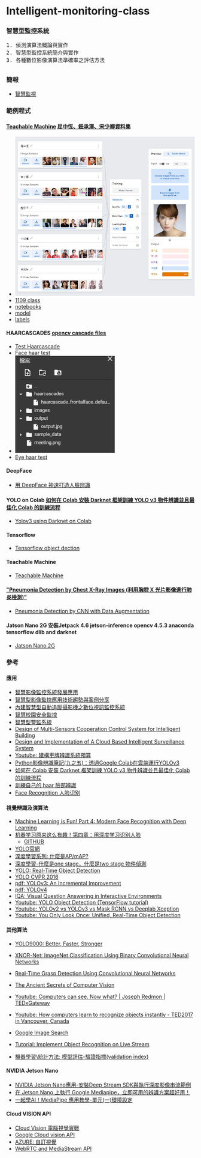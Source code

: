 # Intelligent-monitoring-class  
###  智慧型監控系統
<pre>
1. 偵測演算法概論與實作
2. 智慧型監控系統簡介與實作
3. 各種數位影像演算法準確率之評估方法
</pre>
##
### 簡報
* [智慧監視](https://github.com/jumbokh/Intelligent-monitoring-class/blob/main/doc/%E6%99%BA%E6%85%A7%E7%9B%A3%E8%A6%96%E8%AA%B2%E7%A8%8B.pdf)
### 範例程式
#### [Teachable Machine](https://teachablemachine.withgoogle.com/train) [屈中恆、鈕承澤、宋少卿資料集](https://drive.google.com/file/d/1zLCMhRDXcGE_SdGnfFT6WWUy1D0Q0uYa/view?usp=sharing)
* ![TM](https://github.com/jumbokh/Intelligent-monitoring-class/blob/main/images/Teachable-Machine.JPG)
* [1109 class](https://github.com/jumbokh/Intelligent-monitoring-class/blob/main/notebooks/TeachMachine_Face.ipynb)
* [notebooks](https://github.com/jumbokh/Intelligent-monitoring-class/blob/main/notebooks/Teachable_Machine.ipynb)
* [model](https://github.com/jumbokh/Intelligent-monitoring-class/blob/main/notebooks/keras_model.h5)
* [labels](https://github.com/jumbokh/Intelligent-monitoring-class/blob/main/notebooks/labels.txt)
#### HAARCASCADES [opencv cascade files](https://github.com/opencv/opencv/tree/master/data/haarcascades)
* [Test Haarcascade](https://github.com/jumbokh/Intelligent-monitoring-class/blob/main/haarcascades/Test_haars1.ipynb)
* [Face haar test](https://github.com/jumbokh/Intelligent-monitoring-class/blob/main/notebooks/Face_haar.ipynb)
* ![Dirs](https://github.com/jumbokh/Intelligent-monitoring-class/blob/main/notebooks/dirs-colab.JPG)
* [Eye haar test](https://github.com/jumbokh/Intelligent-monitoring-class/blob/main/notebooks/eye_haar.ipynb)
#### DeepFace
* [用 DeepFace 神速打造人臉辨識](https://github.com/jumbokh/Intelligent-monitoring-class/blob/main/notebooks/colab08%20%E7%94%A8%20DeepFace%20%E7%A5%9E%E9%80%9F%E6%89%93%E9%80%A0%E4%BA%BA%E8%87%89%E8%BE%A8%E8%AD%98.ipynb)
#### YOLO on Colab [如何在 Colab 安裝 Darknet 框架訓練 YOLO v3 物件辨識並且最佳化 Colab 的訓練流程](https://hi-upchen.medium.com/%E5%A6%82%E4%BD%95%E5%9C%A8-colab-%E5%AE%89%E8%A3%9D-darknet-%E6%A1%86%E6%9E%B6%E8%A8%93%E7%B7%B4-yolo-v3-%E7%89%A9%E4%BB%B6%E8%BE%A8%E8%AD%98%E4%B8%A6%E4%B8%94%E6%9C%80%E4%BD%B3%E5%8C%96-colab-%E7%9A%84%E8%A8%93%E7%B7%B4%E6%B5%81%E7%A8%8B-e5ded7bbab00)
* [Yolov3 using Darknet on Colab](https://github.com/jumbokh/Intelligent-monitoring-class/blob/main/notebooks/Yolov3_using_Darknet_on_Colab.ipynb)
#### Tensorflow
* [Tensorflow object dection](https://github.com/jumbokh/Intelligent-monitoring-class/blob/main/notebooks/tensorflow_object_detection_training_colab.ipynb)
#### Teachable Machine
* [Teachable Machine](https://teachablemachine.withgoogle.com/train)
#### ["Pneumonia Detection by Chest X-Ray Images (利用胸腔 X 光片影像進行肺炎檢測)"](https://www.kaggle.com/c/pneumonia-detection)
* [Pneumonia Detection by CNN with Data Augmentation](https://www.kaggle.com/calexhu/pneumonia-detection-by-cnn-with-data-augmentation)
#### Jatson Nano 2G 安裝Jetpack 4.6 jetson-inference opencv 4.5.3 anaconda tensorflow dlib and darknet
* [Jatson Nano 2G](https://hackmd.io/@mikechantw/BJAcnKzJY?fbclid=IwAR0Rpqdkg7Ok_YPd_JsZhBma8IYbZ5XeWG56WiTnuGKv0ddiDeRFdzr8OOA)
### 參考
#### 應用
* [智慧影像監控系統發展應用](https://www.digitimes.com.tw/iot/article.asp?cat=130&id=0000145711_bnl69iz32f8hxe05f5ty5)
* [智慧型影像監控應用技術趨勢與案例分享](https://www.digitimes.com.tw/iot/article.asp?cat=158&cat1=20&cat2=55&id=0000435873_k7w9wr7h6o6yfm4bvybhs)
* [內建智慧型自動追蹤攝影機之數位視訊監控系統](https://core.ac.uk/display/199729917)
* [智慧校園安全監控](https://installerfamily.com/solutions_school/?gclid=CjwKCAjwgb6IBhAREiwAgMYKRoPNk6K_jqj_AZmu0OmzPV1iU8xu5SU-I5v_W9iUcw84YLajDRU7MxoCHSoQAvD_BwE)
* [智慧型警監系統](https://www.ncsist.org.tw/csistdup/products/product.aspx?product_Id=70&catalog=12)
* [Design of Multi-Sensors Cooperation Control System for Intelligent Building](https://www.scirp.org/pdf/EPE_2017041014363794.pdf)
* [Design and Implementation of A Cloud Based Intelligent Surveillance System](https://core.ac.uk/download/pdf/84071215.pdf)
* [Youtube: 建構車牌辨識系統預算](https://www.youtube.com/watch?v=G_HLOPw5Bhg)
* [Python影像辨識筆記(九之五)：透過Google Colab在雲端運行YOLOv3](https://yanwei-liu.medium.com/python%E5%BD%B1%E5%83%8F%E8%BE%A8%E8%AD%98%E7%AD%86%E8%A8%98-%E4%B9%9D%E4%B9%8B%E4%BA%94-%E9%80%8F%E9%81%8Egoogle-colab%E5%9C%A8%E9%9B%B2%E7%AB%AF%E9%81%8B%E8%A1%8Cyolov3-296275c343ed)
* [如何在 Colab 安裝 Darknet 框架訓練 YOLO v3 物件辨識並且最佳化 Colab 的訓練流程](https://hi-upchen.medium.com/%E5%A6%82%E4%BD%95%E5%9C%A8-colab-%E5%AE%89%E8%A3%9D-darknet-%E6%A1%86%E6%9E%B6%E8%A8%93%E7%B7%B4-yolo-v3-%E7%89%A9%E4%BB%B6%E8%BE%A8%E8%AD%98%E4%B8%A6%E4%B8%94%E6%9C%80%E4%BD%B3%E5%8C%96-colab-%E7%9A%84%E8%A8%93%E7%B7%B4%E6%B5%81%E7%A8%8B-e5ded7bbab00)
* [訓練自己的 haar 臉部辨識](https://github.com/jumbokh/cv_face/tree/master/opencv/day3)
* [Face Recognition 人脸识别](https://github.com/ageitgey/face_recognition/blob/master/README_Simplified_Chinese.md)
#### 視覺辨識及演算法
* [Machine Learning is Fun! Part 4: Modern Face Recognition with Deep Learning](https://medium.com/@ageitgey/machine-learning-is-fun-part-4-modern-face-recognition-with-deep-learning-c3cffc121d78)
* [机器学习原来这么有趣！第四章：用深度学习识别人脸](https://zhuanlan.zhihu.com/p/24567586)
    * [GITHUB](https://gist.github.com/ageitgey)
* [YOLO官網](https://pjreddie.com/darknet/yolo/)
* [深度學習系列: 什麼是AP/mAP?](https://chih-sheng-huang821.medium.com/%E6%B7%B1%E5%BA%A6%E5%AD%B8%E7%BF%92%E7%B3%BB%E5%88%97-%E4%BB%80%E9%BA%BC%E6%98%AFap-map-aaf089920848)
* [深度學習-什麼是one stage，什麼是two stage 物件偵測](https://chih-sheng-huang821.medium.com/%E6%B7%B1%E5%BA%A6%E5%AD%B8%E7%BF%92-%E4%BB%80%E9%BA%BC%E6%98%AFone-stage-%E4%BB%80%E9%BA%BC%E6%98%AFtwo-stage-%E7%89%A9%E4%BB%B6%E5%81%B5%E6%B8%AC-fc3ce505390f)
* [YOLO: Real-Time Object Detection](https://pjreddie.com/darknet/yolo/)
* [YOLO CVPR 2016](https://docs.google.com/presentation/d/1kAa7NOamBt4calBU9iHgT8a86RRHz9Yz2oh4-GTdX6M/edit#slide=id.g15092aa245_0_272)
* [pdf: YOLOv3: An Incremental Improvement](https://pjreddie.com/media/files/papers/YOLOv3.pdf)
* [pdf: YOLOv4](https://github.com/jumbokh/Intelligent-monitoring-class/blob/main/doc/YOLOv4.pdf)
* [IQA: Visual Question Answering in Interactive Environments](https://pjreddie.com/media/files/papers/IQA.pdf)
* [Youtube: YOLO Object Detection (TensorFlow tutorial)](https://www.youtube.com/watch?v=4eIBisqx9_g&t=573s)
* [Youtube: YOLOv2 vs YOLOv3 vs Mask RCNN vs Deeplab Xception](https://www.youtube.com/watch?v=s8Ui_kV9dhw&t=80s)
* [Youtube: You Only Look Once: Unified, Real-Time Object Detection](https://www.youtube.com/watch?v=NM6lrxy0bxs&t=3s)
#### 其他算法
* [YOLO9000: Better, Faster, Stronger](https://pjreddie.com/media/files/papers/YOLO9000.pdf)
* [XNOR-Net: ImageNet Classification Using Binary Convolutional Neural Networks](https://pjreddie.com/media/files/papers/xnor.pdf)
* [Real-Time Grasp Detection Using Convolutional Neural Networks](https://pjreddie.com/media/files/papers/grasp_detection_1.pdf)
* [The Ancient Secrets of Computer Vision](https://pjreddie.com/courses/computer-vision/)
* [Youtube: Computers can see. Now what? | Joseph Redmon | TEDxGateway](https://www.youtube.com/watch?v=XS2UWYuh5u0)
* [Youtube: How computers learn to recognize objects instantly - TED2017 in Vancouver, Canada](https://www.youtube.com/watch?v=XS2UWYuh5u0)
* [Google Image Search](https://pypi.org/project/Google-Images-Search/)
* [Tutorial: Implement Object Recognition on Live Stream](https://medium.com/iotforall/tutorial-implement-object-recognition-on-live-stream-cc384f8556cc)

* [機器學習\統計方法: 模型評估-驗證指標(validation index)](https://chih-sheng-huang821.medium.com/%E6%A9%9F%E5%99%A8%E5%AD%B8%E7%BF%92-%E7%B5%B1%E8%A8%88%E6%96%B9%E6%B3%95-%E6%A8%A1%E5%9E%8B%E8%A9%95%E4%BC%B0-%E9%A9%97%E8%AD%89%E6%8C%87%E6%A8%99-b03825ff0814)
#### NVIDIA Jetson Nano
* [NVIDIA Jetson Nano應用-安裝Deep Stream SDK與執行深度影像串流範例](https://www.rs-online.com/designspark/nvidia-jetson-nano-deep-stream-sdk-cn?fbclid=IwAR0ZisOfQjNzsM0O-Y09tof-FgtKGf8fnJLG0Nigs6EDH7Zkpkd1r5Vdx4c)
* [在 Jetson Nano 上執行 Google Mediapipe，立即可用的辨識方案超好用！](https://blog.cavedu.com/2021/07/27/jetson-nano-google-mediapipe/?fbclid=IwAR3RCV9_xN_sPcsm_8NQfP4Lby5LocChK7l3h6b26HX46E-m7yu2SXKJZoI)
* [一起學AI！MediaPipe 應用教學-單元(一)環境設定](http://www.circuspi.com/index.php/2021/06/23/ai-mediapipe-unit1/)
#### Cloud VISION API
* [Cloud Vision 電腦視覺實戰](https://github.com/jumbokh/gcp_class/tree/master/VISION)
* [Google Cloud vision API](https://cloud.google.com/vision/?_ga=2.52389289.-1826984446.1626938380&_gac=1.159183048.1629446431.Cj0KCQjwpf2IBhDkARIsAGVo0D3CovHQixQCkT3pvLt3c0CtPH2p701X9zEjTYSPmDtjY_GTiLto8R8aApIJEALw_wcB)
* [AZURE: 自訂視覺](https://azure.microsoft.com/zh-tw/services/cognitive-services/custom-vision-service/#overview)
* [WebRTC and MediaStream API](https://github.com/maartenbreddels/ipywebrtc#installation)

